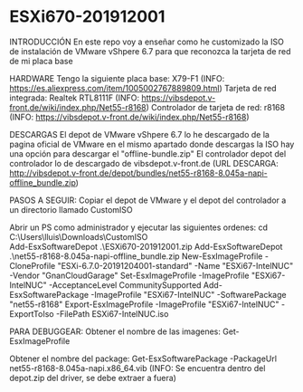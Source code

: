 # ESXi670-201912001

INTRODUCCIÓN
En este repo voy a enseñar como he customizado la ISO de instalación de VMware vShpere 6.7 para que reconozca la tarjeta de red de mi placa base

HARDWARE
Tengo la siguiente placa base: X79-F1 (INFO: https://es.aliexpress.com/item/1005002767889809.html)
Tarjeta de red integrada: Realtek RTL8111F (INFO: https://vibsdepot.v-front.de/wiki/index.php/Net55-r8168)
Controlador de tarjeta de red: r8168 (INFO: https://vibsdepot.v-front.de/wiki/index.php/Net55-r8168)

DESCARGAS
El depot de VMware vShpere 6.7 lo he descargado de la pagina oficial de VMware en el mismo apartado donde descargas la ISO hay una opción para descargar el "offline-bundle.zip"
El controlador depot del controlador lo de descargado de vibsdepot.v-front.de (URL DESCARGA: http://vibsdepot.v-front.de/depot/bundles/net55-r8168-8.045a-napi-offline_bundle.zip)

PASOS A SEGUIR:
Copiar el depot de VMware y el depot del controlador a un directorio llamado CustomISO

Abrir un PS como administrador y ejecutar las siguientes ordenes:
cd C:\Users\lluis\Downloads\CustomISO\
Add-EsxSoftwareDepot .\ESXi670-201912001.zip
Add-EsxSoftwareDepot .\net55-r8168-8.045a-napi-offline_bundle.zip
New-EsxImageProfile -CloneProfile "ESXi-6.7.0-20191204001-standard" -Name "ESXi67-IntelNUC" -Vendor "GnanCloudGarage"
Set-EsxImageProfile -ImageProfile "ESXi67-IntelNUC" -AcceptanceLevel CommunitySupported
Add-EsxSoftwarePackage -ImageProfile "ESXi67-IntelNUC" -SoftwarePackage "net55-r8168"
Export-EsxImageProfile -ImageProfile "ESXi67-IntelNUC" -ExportToIso -FilePath ESXi67-IntelNUC.iso

PARA DEBUGGEAR:
Obtener el nombre de las imagenes:
Get-EsxImageProfile

Obtener el nombre del package:
Get-EsxSoftwarePackage -PackageUrl net55-r8168-8.045a-napi.x86_64.vib (INFO: Se encuentra dentro del depot.zip del driver, se debe extraer a fuera)
